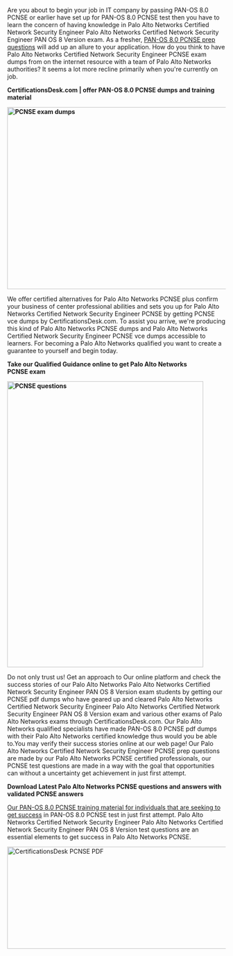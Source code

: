 <p>Are you about to begin your job in IT company by passing PAN-OS 8.0 PCNSE or earlier have set up for PAN-OS 8.0 PCNSE test then you have to learn the concern of having knowledge in Palo Alto Networks Certified Network Security Engineer Palo Alto Networks Certified Network Security Engineer PAN OS 8 Version exam. As a fresher, <a href="https://www.certificationsdesk.com/palo-alto-networks/real-pcnse-exam-questions.html">PAN-OS 8.0 PCNSE prep questions</a> will add up an allure to your application. How do you think to have Palo Alto Networks Certified Network Security Engineer PCNSE exam dumps from on the internet resource with a team of Palo Alto Networks authorities? It seems a lot more recline primarily when you&#39;re currently on job.</p>

<p><strong>CertificationsDesk.com | offer PAN-OS 8.0 PCNSE dumps and training material</strong></p>

<p><strong><img alt="PCNSE exam dumps" src="http://i.imgur.com/ukvIBZU.jpg" style="height:419px; width:600px" /></strong></p>

<p>We offer certified alternatives for Palo Alto Networks PCNSE plus confirm your business of center professional abilities and sets you up for Palo Alto Networks Certified Network Security Engineer PCNSE by getting PCNSE vce dumps by CertificationsDesk.com. To assist you arrive, we&#39;re producing this kind of Palo Alto Networks PCNSE dumps and Palo Alto Networks Certified Network Security Engineer PCNSE vce dumps accessible to learners. For becoming a Palo Alto Networks qualified you want to create a guarantee to yourself and begin today.</p>

<p><strong>Take our Qualified Guidance online to get Palo Alto Networks<br />
PCNSE exam&nbsp;</strong></p>

<p><strong><img alt="PCNSE questions" src="http://i.imgur.com/C46xozH.jpg" style="height:658px; width:452px" /></strong></p>

<p>Do not only trust us! Get an approach to Our online platform and check the success stories of our Palo Alto Networks Palo Alto Networks Certified Network Security Engineer PAN OS 8 Version exam students by getting our PCNSE pdf dumps who have geared up and cleared Palo Alto Networks Certified Network Security Engineer Palo Alto Networks Certified Network Security Engineer PAN OS 8 Version exam and various other exams of Palo Alto Networks exams through CertificationsDesk.com. Our Palo Alto Networks qualified specialists have made PAN-OS 8.0 PCNSE pdf dumps with their Palo Alto Networks certified knowledge thus would you be able to.You may verify their success stories online at our web page! Our Palo Alto Networks Certified Network Security Engineer PCNSE prep questions are made by our Palo Alto Networks PCNSE certified professionals, our PCNSE test questions are made in a way with the goal that opportunities can without a uncertainty get achievement in just first attempt.</p>

<p><strong>Download Latest Palo Alto Networks PCNSE questions and answers with validated PCNSE answers</strong></p>

<p><a href="https://www.certificationsdesk.com/palo-alto-networks/real-pcnse-exam-questions.html">Our PAN-OS 8.0 PCNSE training material for individuals that are seeking to get success</a> in PAN-OS 8.0 PCNSE test in just first attempt. Palo Alto Networks Certified Network Security Engineer Palo Alto Networks Certified Network Security Engineer PAN OS 8 Version test questions are an essential elements to get success in Palo Alto Networks PCNSE.&nbsp;</p>

<p><a href="https://www.certificationsdesk.com/palo-alto-networks/real-pcnse-exam-questions.html"><img alt="CertificationsDesk PCNSE PDF" src="http://i.imgur.com/0KJYDG5.jpg" style="height:235px; width:600px" /></a></p>


